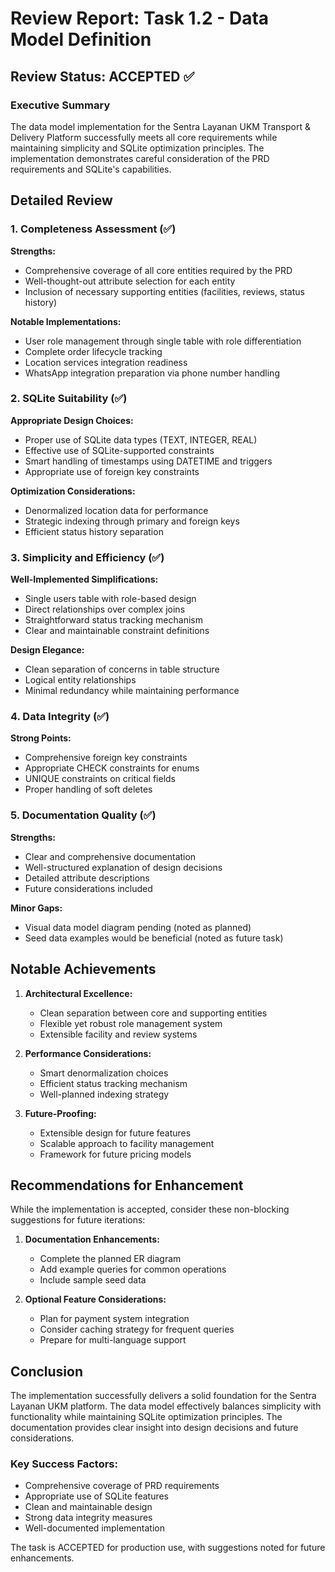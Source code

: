 # Review Report: Task 1.2 - Data Model Definition

## Review Status: ACCEPTED ✅

### Executive Summary
The data model implementation for the Sentra Layanan UKM Transport & Delivery Platform successfully meets all core requirements while maintaining simplicity and SQLite optimization principles. The implementation demonstrates careful consideration of the PRD requirements and SQLite's capabilities.

## Detailed Review

### 1. Completeness Assessment (✅)
**Strengths:**
- Comprehensive coverage of all core entities required by the PRD
- Well-thought-out attribute selection for each entity
- Inclusion of necessary supporting entities (facilities, reviews, status history)

**Notable Implementations:**
- User role management through single table with role differentiation
- Complete order lifecycle tracking
- Location services integration readiness
- WhatsApp integration preparation via phone number handling

### 2. SQLite Suitability (✅)
**Appropriate Design Choices:**
- Proper use of SQLite data types (TEXT, INTEGER, REAL)
- Effective use of SQLite-supported constraints
- Smart handling of timestamps using DATETIME and triggers
- Appropriate use of foreign key constraints

**Optimization Considerations:**
- Denormalized location data for performance
- Strategic indexing through primary and foreign keys
- Efficient status history separation

### 3. Simplicity and Efficiency (✅)
**Well-Implemented Simplifications:**
- Single users table with role-based design
- Direct relationships over complex joins
- Straightforward status tracking mechanism
- Clear and maintainable constraint definitions

**Design Elegance:**
- Clean separation of concerns in table structure
- Logical entity relationships
- Minimal redundancy while maintaining performance

### 4. Data Integrity (✅)
**Strong Points:**
- Comprehensive foreign key constraints
- Appropriate CHECK constraints for enums
- UNIQUE constraints on critical fields
- Proper handling of soft deletes

### 5. Documentation Quality (✅)
**Strengths:**
- Clear and comprehensive documentation
- Well-structured explanation of design decisions
- Detailed attribute descriptions
- Future considerations included

**Minor Gaps:**
- Visual data model diagram pending (noted as planned)
- Seed data examples would be beneficial (noted as future task)

## Notable Achievements

1. **Architectural Excellence:**
   - Clean separation between core and supporting entities
   - Flexible yet robust role management system
   - Extensible facility and review systems

2. **Performance Considerations:**
   - Smart denormalization choices
   - Efficient status tracking mechanism
   - Well-planned indexing strategy

3. **Future-Proofing:**
   - Extensible design for future features
   - Scalable approach to facility management
   - Framework for future pricing models

## Recommendations for Enhancement

While the implementation is accepted, consider these non-blocking suggestions for future iterations:

1. **Documentation Enhancements:**
   - Complete the planned ER diagram
   - Add example queries for common operations
   - Include sample seed data

2. **Optional Feature Considerations:**
   - Plan for payment system integration
   - Consider caching strategy for frequent queries
   - Prepare for multi-language support

## Conclusion

The implementation successfully delivers a solid foundation for the Sentra Layanan UKM platform. The data model effectively balances simplicity with functionality while maintaining SQLite optimization principles. The documentation provides clear insight into design decisions and future considerations.

### Key Success Factors:
- Comprehensive coverage of PRD requirements
- Appropriate use of SQLite features
- Clean and maintainable design
- Strong data integrity measures
- Well-documented implementation

The task is ACCEPTED for production use, with suggestions noted for future enhancements.